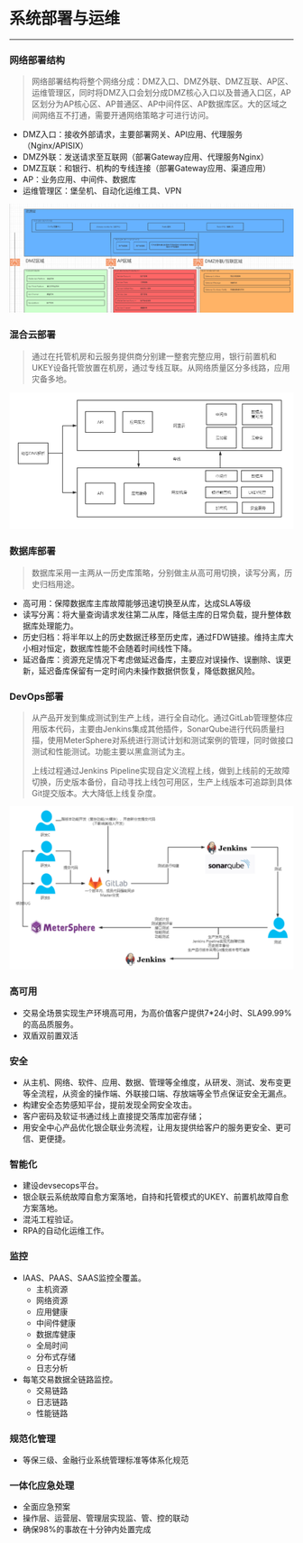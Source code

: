 # 系统部署与运维

---

### 网络部署结构

> 网络部署结构将整个网络分成：DMZ入口、DMZ外联、DMZ互联、AP区、运维管理区，同时将DMZ入口会划分成DMZ核心入口以及普通入口区，AP区划分为AP核心区、AP普通区、AP中间件区、AP数据库区。大的区域之间网络互不打通，需要开通网络策略才可进行访问。

* DMZ入口：接收外部请求，主要部署网关、API应用、代理服务（Nginx/APISIX）
* DMZ外联：发送请求至互联网（部署Gateway应用、代理服务Nginx）
* DMZ互联：和银行、机构的专线连接（部署Gateway应用、渠道应用）
* AP：业务应用、中间件、数据库
* 运维管理区：堡垒机、自动化运维工具、VPN

![](/assets/网络结构示意图.png)

### 混合云部署

> 通过在托管机房和云服务提供商分别建一整套完整应用，银行前置机和UKEY设备托管放置在机房，通过专线互联。从网络质量区分多线路，应用灾备多地。

![](/assets/混合云部署方案.png)

### 数据库部署

> 数据库采用一主两从一历史库策略，分别做主从高可用切换，读写分离，历史归档用途。

* 高可用：保障数据库主库故障能够迅速切换至从库，达成SLA等级
* 读写分离：将大量查询请求发往第二从库，降低主库的日常负载，提升整体数据库处理能力。
* 历史归档：将半年以上的历史数据迁移至历史库，通过FDW链接。维持主库大小相对恒定，数据库性能不会随着时间线性下降。
* 延迟备库：资源充足情况下考虑做延迟备库，主要应对误操作、误删除、误更新，延迟备库保留有一定时间内未操作数据供恢复，降低数据风险。

### DevOps部署

> 从产品开发到集成测试到生产上线，进行全自动化。通过GitLab管理整体应用版本代码，主要由Jenkins集成其他插件，SonarQube进行代码质量扫描，使用MeterSphere对系统进行测试计划和测试案例的管理，同时做接口测试和性能测试。功能主要以黑盒测试为主。
>
> 上线过程通过Jenkins Pipeline实现自定义流程上线，做到上线前的无故障切换，历史版本备份，自动寻找上线包可用区，生产上线版本可追踪到具体Git提交版本。大大降低上线复杂度。

![](/assets/DevOps流程.png)

### 高可用

* 交易全场景实现生产环境高可用，为高价值客户提供7\*24小时、SLA99.99%的高品质服务。
* 双盾双前置双活

### 安全

* 从主机、网络、软件、应用、数据、管理等全维度，从研发、测试、发布变更等全流程，从资金的操作端、外联接口端、存放端等全节点保证安全无漏点。
* 构建安全态势感知平台，提前发现全网安全攻击。
* 客户密码及软证书通过线上直接提交落库加密存储；
* 用安全中心产品优化银企联业务流程，让用友提供给客户的服务更安全、更可信、更便捷。

### 智能化

* 建设devsecops平台。
* 银企联云系统故障自愈方案落地，自持和托管模式的UKEY、前置机故障自愈方案落地。
* 混沌工程验证。
* RPA的自动化运维工作。

### 监控

* IAAS、PAAS、SAAS监控全覆盖。
  * 主机资源
  * 网络资源
  * 应用健康
  * 中间件健康
  * 数据库健康
  * 全局时间
  * 分布式存储
  * 日志分析
* 每笔交易数据全链路监控。
  * 交易链路
  * 日志链路
  * 性能链路

### 规范化管理

* 等保三级、金融行业系统管理标准等体系化规范

### 一体化应急处理

* 全面应急预案
* 操作层、运营层、管理层实现监、管、控的联动
* 确保98%的事故在十分钟内处置完成

### 



